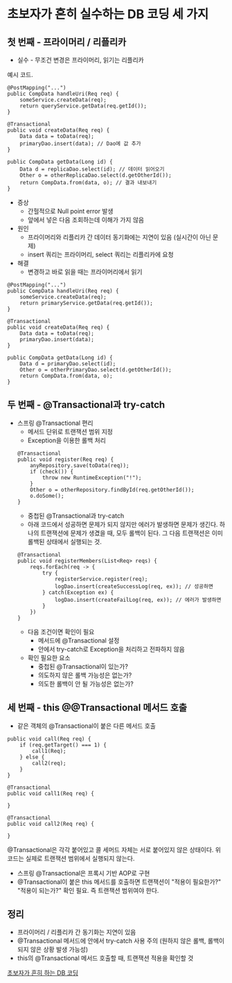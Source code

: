 # 초보자가 흔히 실수하는 DB 코딩 세 가지

## 첫 번째 - 프라이머리 / 리플리카
* 실수 - 무조건 변경은 프라이머리, 읽기는 리플리카   

예시 코드.
```
@PostMapping("...")
public CompData handleUri(Req req) {
    someService.createData(req);
    return queryService.getData(req.getId());
}
```

```
@Transactional
public void createData(Req req) {
    Data data = toData(req);
    primaryDao.insert(data); // Dao에 값 추가
}
```

```
public CompData getData(Long id) {
    Data d = replicaDao.select(id); // 데이터 읽어오기
    Other o = otherReplicaDao.select(d.getOtherId());
    return CompData.from(data, o); // 결과 내보내기
}
```

* 증상
    * 간헐적으로 Null point error 발생
    * 앞에서 넣은 다음 조회하는데 이해가 가지 않음
* 원인
    * 프라이머리와 리플리카 간 데이터 동기화에는 지연이 있음 (실시간이 아닌 문제)
    * insert 쿼리는 프라이머리, select 쿼리는 리플리카에 요청
* 해결
    * 변경하고 바로 읽을 때는 프라이머리에서 읽기   
```
@PostMapping("...")
public CompData handleUri(Req req) {
    someService.createData(req);
    return primaryService.getData(req.getId());
}
```

```
@Transactional
public void createData(Req req) {
    Data data = toData(req);
    primaryDao.insert(data);
}
```

```
public CompData getData(Long id) {
    Data d = primaryDao.select(id);
    Other o = otherPrimaryDao.select(d.getOtherId());
    return CompData.from(data, o);
}
```

## 두 번째 - @Transactional과 try-catch
* 스프링 @Transactional 편리
    * 메서드 단위로 트랜잭션 범위 지정
    * Exception을 이용한 롤백 처리   
    ```
    @Transactional
    public void register(Req req) {
        anyRepository.save(toData(req));
        if (check()) {
            throw new RuntimeException("!");
        }
        Other o = otherRepository.findById(req.getOtherId());
        o.doSome();
    }
    ```
    * 중첩된 @Transactional과 try-catch
    * 아래 코드에서 성공하면 문제가 되지 않지만 에러가 발생하면 문제가 생긴다. 하나의 트랜잭션에 문제가 생겼을 때, 모두 롤백이 된다. 그 다음 트랜잭션은 이미 롤백된 상태에서 실행되는 것.   
    ```
    @Transactional
    public void registerMembers(List<Req> reqs) {
        reqs.forEach(req -> {
            try {
                registerService.register(req);
                logDao.insert(createSuccessLog(req, ex)); // 성공하면
            } catch(Exception ex) {
                logDao.insert(createFailLog(req, ex)); // 에러가 발생하면
            }
        })
    }
    ```
    * 다음 조건이면 확인이 필요
        * 메서드에 @Transactional 설정
        * 안에서 try-catch로 Exception을 처리하고 전파하지 않음
    * 확인 필요한 요소
        * 중첩된 @Transactional이 있는가?
        * 의도하지 않은 롤백 가능성은 없는가?
        * 의도한 롤백이 안 될 가능성은 없는가?   

## 세 번째 - this @@Transactional 메서드 호출
* 같은 객체의 @Transactional이 붙은 다른 메서드 호출
```
public void call(Req req) {
    if (req.getTarget() === 1) {
        call1(Req);
    } else {
        call2(req);
    }
}

@Transactional
public void call1(Req req) {

}

@Transactional
public void call2(Req req) {

}
```
@Transactional은 각각 붙어있고 콜 세머드 자체는 서로 붙어있지 않은 상태이다. 위 코드는 실제로 트랜잭션 범위에서 실행되지 않는다.

* 스프링 @Transactional은 프록시 기반 AOP로 구현
* @Transactional이 붙은 this 메서드를 호출하면 트랜잭션이 "적용이 필요한가?" "적용이 되는가?" 확인 필요. 즉 트랜잭션 범위여야 한다.   

## 정리
* 프라이머리 / 리플리카 간 동기화는 지연이 있음
* @Transactional 메서드에 안에서 try-catch 사용 주의 (원하지 않은 롤백, 롤백이 되지 않은 상황 발생 가능성)
* this의 @Transactional 메서드 호출할 때, 트랜잭션 적용을 확인할 것

[초보자가 흔히 하는 DB 코딩](https://www.youtube.com/watch?v=n85UzIReFjY)